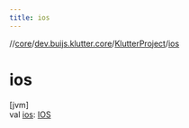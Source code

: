 ```yaml
---
title: ios
---
```

//[core](../../../index.html)/[dev.buijs.klutter.core](../index.html)/[KlutterProject](index.html)/[ios](ios.html)



# ios



[jvm]\
val [ios](ios.html): [IOS](../-i-o-s/index.html)




